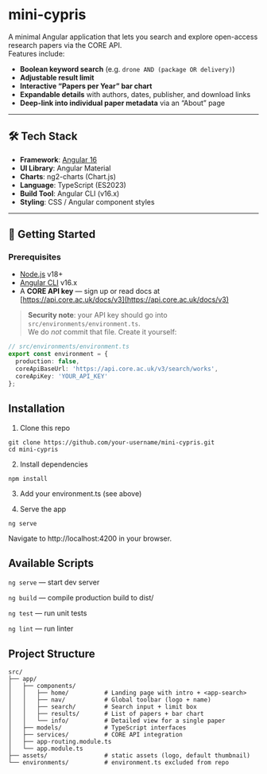 # mini-cypris

A minimal Angular application that lets you search and explore open-access research papers via the CORE API.  
Features include:

- **Boolean keyword search** (e.g. `drone AND (package OR delivery)`)  
- **Adjustable result limit**  
- **Interactive “Papers per Year” bar chart**  
- **Expandable details** with authors, dates, publisher, and download links  
- **Deep-link into individual paper metadata** via an “About” page  

---

## 🛠️ Tech Stack

- **Framework**: [Angular 16](https://angular.io/)  
- **UI Library**: Angular Material  
- **Charts**: ng2-charts (Chart.js)  
- **Language**: TypeScript (ES2023)  
- **Build Tool**: Angular CLI (v16.x)  
- **Styling**: CSS / Angular component styles  

---

## 🚀 Getting Started

### Prerequisites

- [Node.js](https://nodejs.org/) v18+  
- [Angular CLI](https://github.com/angular/angular-cli) v16.x  
- A **CORE API key** — sign up or read docs at [https://api.core.ac.uk/docs/v3](https://api.core.ac.uk/docs/v3)

> **Security note**: your API key should go into `src/environments/environment.ts`.  
> We do _not_ commit that file. Create it yourself:

```ts
// src/environments/environment.ts
export const environment = {
  production: false,
  coreApiBaseUrl: 'https://api.core.ac.uk/v3/search/works',
  coreApiKey: 'YOUR_API_KEY'
};
```


## Installation
1. Clone this repo
```
git clone https://github.com/your-username/mini-cypris.git
cd mini-cypris

```

2. Install dependencies
```
npm install
```

3. Add your environment.ts (see above)

4. Serve the app
```
ng serve
```

Navigate to http://localhost:4200 in your browser.

## Available Scripts
`ng serve` — start dev server

`ng build` — compile production build to dist/

`ng test` — run unit tests

`ng lint` — run linter

## Project Structure

```
src/
├── app/
│   ├── components/
│   │   ├── home/          # Landing page with intro + <app-search>
│   │   ├── nav/           # Global toolbar (logo + name)
│   │   ├── search/        # Search input + limit box
│   │   ├── results/       # List of papers + bar chart
│   │   └── info/          # Detailed view for a single paper
│   ├── models/            # TypeScript interfaces
│   ├── services/          # CORE API integration
│   ├── app-routing.module.ts
│   └── app.module.ts
├── assets/                # static assets (logo, default thumbnail)
└── environments/          # environment.ts excluded from repo
```

